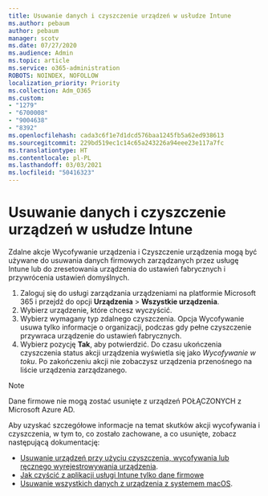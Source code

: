 ```yaml
---
title: Usuwanie danych i czyszczenie urządzeń w usłudze Intune
ms.author: pebaum
author: pebaum
manager: scotv
ms.date: 07/27/2020
ms.audience: Admin
ms.topic: article
ms.service: o365-administration
ROBOTS: NOINDEX, NOFOLLOW
localization_priority: Priority
ms.collection: Adm_O365
ms.custom:
- "1279"
- "6700008"
- "9004638"
- "8392"
ms.openlocfilehash: cada3c6f1e7d1dcd576baa1245fb5a62ed938613
ms.sourcegitcommit: 229bd519ec1c14c65a243226a94eee23e117a7fc
ms.translationtype: HT
ms.contentlocale: pl-PL
ms.lasthandoff: 03/03/2021
ms.locfileid: "50416323"
---
```

# <a name="removing-data-and-wiping-devices-from-intune"></a>Usuwanie danych i czyszczenie urządzeń w usłudze Intune

Zdalne akcje Wycofywanie urządzenia i Czyszczenie urządzenia mogą być używane do usuwania danych firmowych zarządzanych przez usługę Intune lub do zresetowania urządzenia do ustawień fabrycznych i przywrócenia ustawień domyślnych.

1. Zaloguj się do usługi zarządzania urządzeniami na platformie Microsoft 365 i przejdź do opcji **Urządzenia** > **Wszystkie urządzenia**.
2. Wybierz urządzenie, które chcesz wyczyścić.
3. Wybierz wymagany typ zdalnego czyszczenia. Opcja Wycofywanie usuwa tylko informacje o organizacji, podczas gdy pełne czyszczenie przywraca urządzenie do ustawień fabrycznych.
4. Wybierz pozycję **Tak**, aby potwierdzić. Do czasu ukończenia czyszczenia status akcji urządzenia wyświetla się jako *Wycofywanie w toku*.
    Po zakończeniu akcji nie zobaczysz urządzenia przenośnego na liście urządzenia zarządzanego. 

> [!NOTE]
> Dane firmowe nie mogą zostać usunięte z urządzeń POŁĄCZONYCH z Microsoft Azure AD. 

Aby uzyskać szczegółowe informacje na temat skutków akcji wycofywania i czyszczenia, w tym to, co zostało zachowane, a co usunięte, zobacz następującą dokumentację:

- [Usuwanie urządzeń przy użyciu czyszczenia, wycofywania lub ręcznego wyrejestrowywania urządzenia](https://docs.microsoft.com/mem/intune/remote-actions/devices-wipe).
- [Jak czyścić z aplikacji usługi Intune tylko dane firmowe](https://docs.microsoft.com/mem/intune/apps/apps-selective-wipe)
- [Usuwanie wszystkich danych z urządzenia z systemem macOS](https://docs.microsoft.com/mem/intune/remote-actions/device-erase).